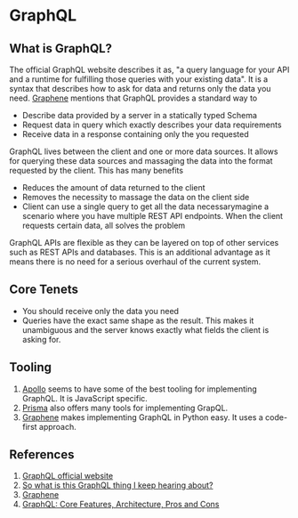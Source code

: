# GraphQL

## What is GraphQL?

The official GraphQL website describes it as, "a query language for your API and a runtime for fulfilling those queries with your existing data". It is a syntax that describes how to ask for data and returns only the data you need. [Graphene](https://docs.graphene-python.org/en/latest/quickstart/) mentions that GraphQL provides a standard way to

* Describe data provided by a server in a statically typed Schema
* Request data in query which exactly describes your data requirements
* Receive data in a response containing only the you requested

GraphQL lives between the client and one or more data sources. It allows for querying these data sources and massaging the data into the format requested by the client. This has many benefits

* Reduces the amount of data returned to the client
* Removes the necessity to massage the data on the client side
* Client can use a single query to get all the data necessarymagine a scenario where you have multiple REST API endpoints. When the client requests certain data, all solves the problem 

GraphQL APIs are flexible as they can be layered on top of other services such as REST APIs and databases. This is an additional advantage as it means there is no need for a serious overhaul of the current system.

## Core Tenets

* You should receive only the data you need
* Queries have the exact same shape as the result. This makes it unambiguous and the server knows exactly what fields the client is asking for.


## Tooling

1. [Apollo](https://www.apollographql.com) seems to have some of the best tooling for implementing GraphQL. It is JavaScript specific.
2. [Prisma](https://www.prisma.io/docs/understand-prisma/prisma-in-your-stack/graphql) also offers many tools for implementing GrapQL.
3. [Graphene](https://graphene-python.org) makes implementing GraphQL in Python easy. It uses a code-first approach.


## References

1. [GraphQL official website](https://graphql.org/learn/)
2. [So what is this GraphQL thing I keep hearing about?](https://www.freecodecamp.org/news/so-whats-this-graphql-thing-i-keep-hearing-about-baf4d36c20cf/)
3. [Graphene](https://docs.graphene-python.org/en/latest/quickstart/)
4. [GraphQL: Core Features, Architecture, Pros and Cons](https://www.altexsoft.com/blog/engineering/graphql-core-features-architecture-pros-and-cons/)

